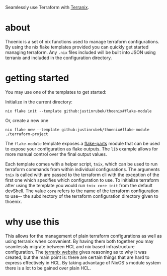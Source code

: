 Seamlessly use Terraform with [Terranix](https://github.com/terranix/terranix).

# about

Thoenix is a set of nix functions used to manage terraform configurations.
By using the nix flake templates provided you can quickly get started managing terraform.
Any `.nix` files included will be built into JSON using terranix and included in the configuration directory.

# getting started

You may use one of the templates to get started:

Initialize in the current directory:

`nix flake init --template github:justinrubek/thoenix#flake-module`

Or, create a new one

`nix flake new --template github:justinrubek/thoenix#flake-module ./terraform-project`


The `flake-module` template exposes a [flake-parts](https://github.com/hercules-ci/flake-parts) module that can be used to expose your configuration as flake outputs.
The `lib` example allows for more manual control over the final output values.

Each template comes with a helper script, `tnix`, which can be used to run terraform commands from within individual configurations.
The arguments `tnix` is called with are passed to the terraform cli with the exception of the first one which specifies which configuration to use.
To initialize terraform after using the template you would run `tnix core init` from the default devShell.
The value `core` refers to the name of the terraform configuration to use-- the subdirectory of the terraform configuration directory given to thoenix.

# why use this

This allows for the management of plain terraform configurations as well as using terranix when convenient.
By having them both together you may seamlessly migrate between HCL and nix based infrastructure configuration.
The [terranix website](https://terranix.org/) gives reasoning as to why it was created, but the main point is: there are certain things that are hard to express effectively in HCL.
By taking advantage of NixOS's module system there is a lot to be gained over plain HCL.
